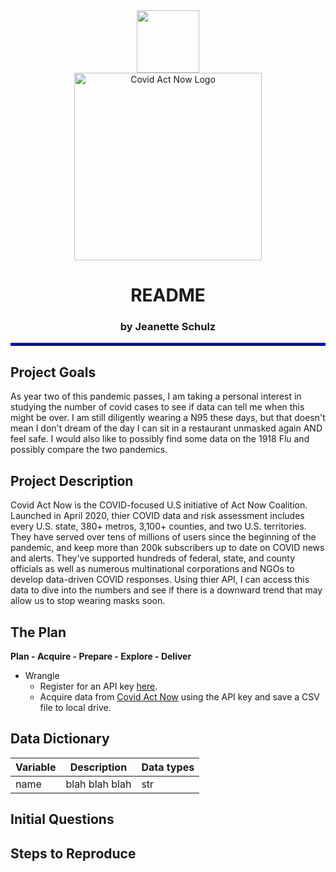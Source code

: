 
<div align="center">
<img width= "100" img src="https://cdn.pixabay.com/photo/2020/04/25/02/03/coronavirus-structure-5089224_960_720.png" align="absbottom">
</br>
<img width= "300" src="https://covidactnow.org/static/media/covid-act-now-logo-url-dark.88f99a5f.png" alt="Covid Act Now Logo">

# README

### by Jeanette Schulz

</div align="center">
    
<hr style="border:2px solid blue"> </hr>

## Project Goals

As year two of this pandemic passes, I am taking a personal interest in studying the number of covid cases to see if data can tell me when this might be over. I am still diligently wearing a N95 these days, but that doesn't mean I don't dream of the day I can sit in a restaurant unmasked again AND feel safe. I would also like to possibly find some data on the 1918 Flu and possibly compare the two pandemics.

## Project Description

Covid Act Now is the COVID-focused U.S initiative of Act Now Coalition. Launched in April 2020, thier COVID data and risk assessment includes every U.S. state, 380+ metros, 3,100+ counties, and two U.S. territories.
They have served over tens of millions of users since the beginning of the pandemic, and keep more than 200k subscribers up to date on COVID news and alerts.
They've supported hundreds of federal, state, and county officials as well as numerous multinational corporations and NGOs to develop data-driven COVID responses.
Using thier API, I can access this data to dive into the numbers and see if there is a downward trend that may allow us to stop wearing masks soon.


## The Plan

**Plan - Acquire - Prepare - Explore - Deliver**

- Wrangle
    - Register for an API key [here](https://apidocs.covidactnow.org/).
    - Acquire data from [Covid Act Now](https://covidactnow.org/?s=30651923) using the API key and save a CSV file to local drive.


## Data Dictionary

| Variable          | Description                                                  |Data types|
| ----------------- | -----------------------------------------------------------  |----------|
| name         | blah blah blah |   str        |

                

 
## Initial Questions


##  Steps to Reproduce

